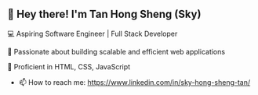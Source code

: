 ## 👋 Hey there! I'm Tan Hong Sheng (Sky)

💻 Aspiring Software Engineer | Full Stack Developer

🔹 Passionate about building scalable and efficient web applications

🔹 Proficient in HTML, CSS, JavaScript


- 📫 How to reach me: https://www.linkedin.com/in/sky-hong-sheng-tan/

